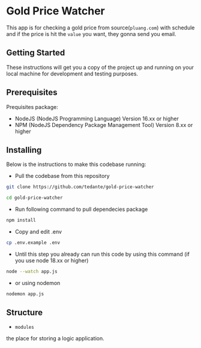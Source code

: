 # Gold Price Watcher

This app is for checking a gold price from source(`pluang.com`) with schedule and if the price is hit the `value` you want, they gonna send you email.

## Getting Started

These instructions will get you a copy of the project up and running on your local machine for development and testing purposes.

## Prerequisites

Prequisites package:
* NodeJS (NodeJS Programming Language) Version 16.xx or higher
* NPM (NodeJS Dependency Package Management Tool) Version 8.xx or higher

## Installing 

Below is the instructions to make this codebase running:
* Pull the codebase from this repository
```sh
git clone https://github.com/tedante/gold-price-watcher

cd gold-price-watcher
```
* Run following command to pull dependecies package
```sh
npm install
```
* Copy and edit .env 
```sh
cp .env.example .env
```
* Until this step you already can run this code by using this command (if you use node 18.xx or higher)
```sh
node --watch app.js
```
* or using nodemon
```sh
nodemon app.js
```

## Structure

- `modules`

the place for storing a logic application.
